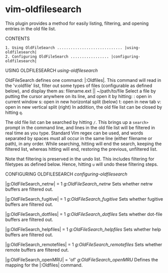 # vim-oldfilesearch

This plugin provides a method for easily listing, filtering, and opening
entries in the old file list.

CONTENTS

    1. Using OldFileSearch ............................. |using-oldfilesearch|
    2. Configuring OldFileSearch ................. |configuring-oldfilesearch|

USING OLDFILESEARCH                                      *using-oldfilesearch*

OldFileSearch defines one command: |:Oldfiles|. This command will read in the
'v:oldfile' list, filter out some types of files (configurable as defined
below), and display them as:
    filename.ext || ~/path/to/file
Select a file by putting the cursor anywhere on its line, and open it by
hitting:
    <CR>: open in current window
    s:    open in new horizontal split (below)
    t:    open in new tab
    v:    open in new vertical split (right)
In addition, the old file list can be closed by hitting `q`.

The old file list can be searched by hitting `/`. This brings up a `search>`
prompt in the command line, and lines in the old file list will be filtered in
real time as you type. Standard Vim regex can be used, and words separated by
spaces must all occur in the same line (either filename or path), in any
order. While searching, hitting <CR> will end the search, keeping the filtered
list, whereas hitting <ESC> will end, restoring the previous, unfiltered list.

Note that filtering is preserved in the undo list. This includes filtering for
filetypes as defined below. Hence, hitting `u` will undo these filtering
steps.

CONFIGURING OLDFILESEARCH                        *configuring-oldfilesearch*

|g:OldFileSearch_netrw| = 1                          *g:OldFileSearch_netrw*
Sets whether netrw buffers are filtered out.

|g:OldFileSearch_fugitive| = 1                    *g:OldFileSearch_fugitive*
Sets whether fugitive buffers are filtered out.

|g:OldFileSearch_dotfiles| = 1                    *g:OldFileSearch_dotfiles*
Sets whether dot-file buffers are filtered out.

|g:OldFileSearch_helpfiles| = 1                  *g:OldFileSearch_helpfiles*
Sets whether help buffers are filtered out.

|g:OldFileSearch_remotefiles| = 1              *g:OldFileSearch_remotefiles*
Sets whether remote buffers are filtered out.

|g:OldFileSearch_openMRU| = '<Leader>of'           *g:OldFileSearch_openMRU*
Defines the mapping for the |:Oldfiles| command.
